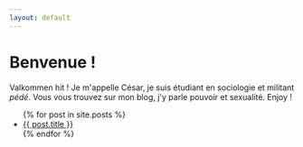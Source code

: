 ```yaml
---
layout: default
---
```

# Benvenue !

Valkommen hit ! Je m'appelle César, je suis étudiant en sociologie et militant *pédé*. Vous vous trouvez sur mon blog, j'y parle pouvoir et sexualité. Enjoy !

<ul>
  {% for post in site.posts %}
    <li>
      <a href="{{ post.url }}">{{ post.title }}</a>
    </li>
  {% endfor %}
</ul>
